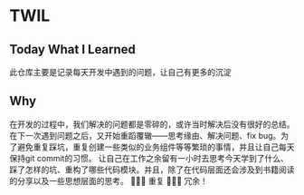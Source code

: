 # TWIL
## Today What I Learned
此仓库主要是记录每天开发中遇到的问题，让自己有更多的沉淀

## Why
在开发的过程中，我们解决的问题都是零碎的，或许当时解决后没有很好的总结。
在下一次遇到问题之后，又开始重蹈覆辙——思考缘由、解决问题、fix bug。为了避免重复踩坑，重复创建一些类似的业务组件等等繁琐的事情，并且让自己每天保持git commit的习惯。
让自己在工作之余留有一小时去思考今天学到了什么、踩了怎样的坑、重构了哪些代码模块。并且，除了在代码层面还会涉及到书籍阅读的分享以及一些思想层面的思考。
🙅🏻‍♀️ 重复 🙅🏻‍♀️ 冗余！
